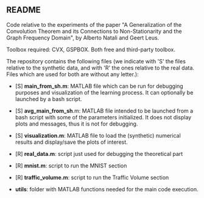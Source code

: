 ## README

Code relative to the experiments of the paper "A Generalization of the Convolution Theorem and its Connections to Non-Stationarity and the Graph Frequency Domain", by Alberto Natali and Geert Leus. 


Toolbox required: CVX, GSPBOX. Both free and third-party toolbox.

The repository contains the following files (we indicate with 'S' the files relative to the synthetic data, and with 'R' the ones relative to the real data. Files which are used for both are without any letter.):


- [S] **main_from_sh.m**: MATLAB file which can be run for debugging purposes and visualization of the learning process. It can optionally be launched by a bash script.

- [S] **avg_main_from_sh**.m: MATLAB file intended to be launched from a bash script with some of the parameters initialized. It does not display plots and messages, thus it is not for debugging.


- [S] **visualization.m**: MATLAB file to load the (synthetic) numerical results and display/save the plots of interest. 


- [R] **real_data.m**: script just used for debugging the theoretical part
- [R] **mnist.m**: script to run the MNIST section
- [R] **traffic_volume.m**: script to run the Traffic Volume section

- **utils**: folder with MATLAB functions needed for the main code execution.

